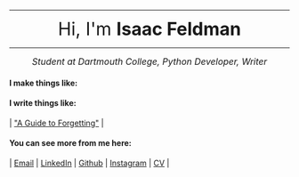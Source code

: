 
---
 <div align="center"><font size="6"> Hi, I'm <b>Isaac Feldman</b> </font></div>

---
<div align="center"><font size="3"><i>Student at Dartmouth College, Python Developer, Writer</i></font></div>

  
#### I make things like:


#### I write things like:
| ["A Guide to Forgetting"](/guide_to_forget.md/) |

#### You can see more from me here:  
| [Email](mailto:isaac.c.feldman.23@dartmouth.edu) | [LinkedIn](https://www.linkedin.com/in/isaac-c-feldman/) | [Github](https://github.com/isaac-400) | [Instagram](https://instagram.com/isaac_feldman) | [CV](/cv.md/) |